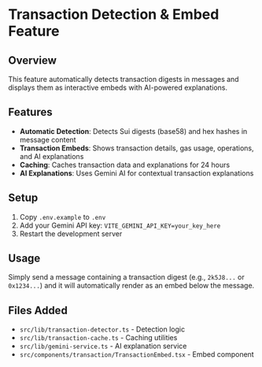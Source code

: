 # Transaction Detection & Embed Feature

## Overview
This feature automatically detects transaction digests in messages and displays them as interactive embeds with AI-powered explanations.

## Features
- **Automatic Detection**: Detects Sui digests (base58) and hex hashes in message content
- **Transaction Embeds**: Shows transaction details, gas usage, operations, and AI explanations
- **Caching**: Caches transaction data and explanations for 24 hours
- **AI Explanations**: Uses Gemini AI for contextual transaction explanations

## Setup
1. Copy `.env.example` to `.env`
2. Add your Gemini API key: `VITE_GEMINI_API_KEY=your_key_here`
3. Restart the development server

## Usage
Simply send a message containing a transaction digest (e.g., `2k5J8...` or `0x1234...`) and it will automatically render as an embed below the message.

## Files Added
- `src/lib/transaction-detector.ts` - Detection logic
- `src/lib/transaction-cache.ts` - Caching utilities
- `src/lib/gemini-service.ts` - AI explanation service
- `src/components/transaction/TransactionEmbed.tsx` - Embed component
